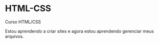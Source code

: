 # HTML-CSS
 Curso HTML/CSS

 Estou aprendendo a criar sites e agora estou aprendendo gerenciar meus arquivos.
